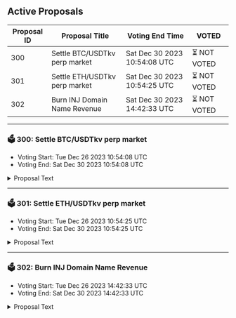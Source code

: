 ## Active Proposals

| Proposal ID | Proposal Title | Voting End Time | VOTED |
|-------------|----------------|-----------------|-------|
| 300 | Settle BTC/USDTkv perp market | Sat Dec 30 2023 10:54:08 UTC | ⏳ NOT VOTED |
| 301 | Settle ETH/USDTkv perp market | Sat Dec 30 2023 10:54:25 UTC | ⏳ NOT VOTED |
| 302 | Burn INJ Domain Name Revenue | Sat Dec 30 2023 14:42:33 UTC | ⏳ NOT VOTED |

---

### 🗳 300: Settle BTC/USDTkv perp market
- Voting Start: Tue Dec 26 2023 10:54:08 UTC
- Voting End: Sat Dec 30 2023 10:54:08 UTC

<details>
<summary>Proposal Text</summary>
 
This proposal, if passed, will settle the BTC/USDTkv Perp market on Injective Exchange dApps. The market will no longer have KAVA liquidity incentives after the current OLP epoch. The settlement price of open positions will be based on the oracle price when the proposal is passed.

- By voting YES on this proposal, you agree to settle the perp market mentioned above.

- By voting NO on the proposal, you do not support settling the perp market mentioned above.

- By voting NO WITH VETO, you find this proposal to be (1) spam, i.e., irrelevant to the Injective ecosystem, (2) disproportionately infringes on minority interests, or (3) violates or encourages violation of the rules of engagement as currently set out by Injective governance. If the number of ‘NoWithVeto’ votes is greater than a third of total votes, the proposal is rejected and the 500 INJ deposit is burned.

- By voting ABSTAIN, you wish to contribute to quorum while formally declining to vote either for or against the proposal.

Disclaimer: I am a member of the Injective Labs team.
</details>

---

### 🗳 301: Settle ETH/USDTkv perp market
- Voting Start: Tue Dec 26 2023 10:54:25 UTC
- Voting End: Sat Dec 30 2023 10:54:25 UTC

<details>
<summary>Proposal Text</summary>
 
This proposal, if passed, will settle the ETH/USDTkv Perp market on Injective Exchange dApps. The market will no longer have KAVA liquidity incentives after the current OLP epoch. The settlement price of open positions will be based on the oracle price when the proposal is passed.

- By voting YES on this proposal, you agree to settle the perp market mentioned above.

- By voting NO on the proposal, you do not support settling the perp market mentioned above.

- By voting NO WITH VETO, you find this proposal to be (1) spam, i.e., irrelevant to the Injective ecosystem, (2) disproportionately infringes on minority interests, or (3) violates or encourages violation of the rules of engagement as currently set out by Injective governance. If the number of ‘NoWithVeto’ votes is greater than a third of total votes, the proposal is rejected and the 500 INJ deposit is burned.

- By voting ABSTAIN, you wish to contribute to quorum while formally declining to vote either for or against the proposal.

Disclaimer: I am a member of the Injective Labs team.
</details>

---

### 🗳 302: Burn INJ Domain Name Revenue
- Voting Start: Tue Dec 26 2023 14:42:33 UTC
- Voting End: Sat Dec 30 2023 14:42:33 UTC

<details>
<summary>Proposal Text</summary>
 
Background

In September 2023, Injective launched the first native .inj domain with SPACE ID, enabling users to generate an INJ domain name for use across wallets, websites, dApps and more within the Injective ecosystem. Currently there are over 7,000 registrations, generating over ,000 revenue as registration fees.

Proposal

It was initially agreed upon that 50% of the generated revenue from INJ domain names would be shared with Injective Labs. This proposal recommends burning Injective Labs’s share of the revenue on-chain, commencing in December 2023, with subsequent burns occurring quarterly following the initial event.

The introduction of INJ 2.0 earlier this year allows any dApp across the ecosystem to participate in INJ burn auctions. Effectively, the passing of this proposal would send revenue from the sale of INJ domain names into the burn auction basket once every quarter.

Vote Impact

By voting YES on this proposal, you agree to burn Injective Labs’s on-chain revenue share from INJ domain names starting this December, and every quarter thereafter.

By voting NO on this proposal, you do not agree to burn Injective Labs’s on-chain revenue share from INJ domain names starting this December, and every quarter thereafter.

By voting NO WITH VETO on this proposal, you find this proposal to be (1) spam or irrelevant to the Injective ecosystem, (2) disproportionately infringes on minority interests, or (3) violates or encourages violation of the rules of engagement as currently set out by Injective governance. If the number of ‘NoWithVeto’ votes is greater than a third of total votes, the proposal is rejected and the 500 INJ deposit will be burned.

By voting ABSTAIN on this proposal, you wish to contribute to quorum while formally declining to vote either for or against the proposal.

Disclaimer: I am a member of the Injective Labs team.
</details>

